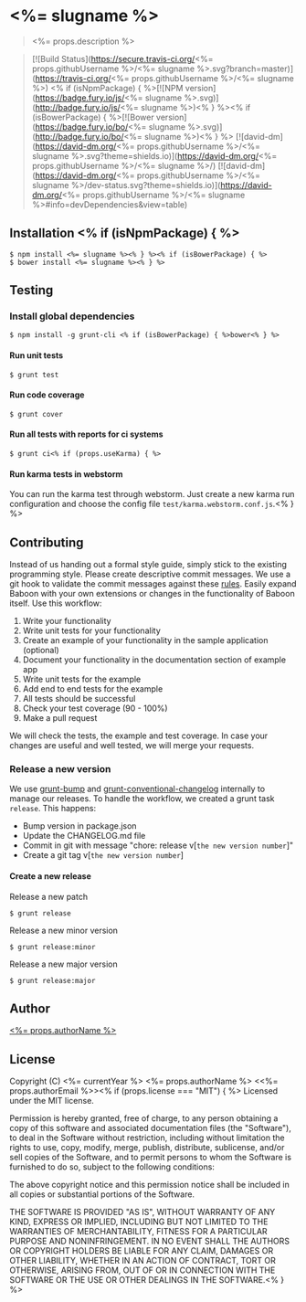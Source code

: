 # <%= slugname %>
> <%= props.description %>

> [![Build Status](https://secure.travis-ci.org/<%= props.githubUsername %>/<%= slugname %>.svg?branch=master)](https://travis-ci.org/<%= props.githubUsername %>/<%= slugname %>)
<% if (isNpmPackage) { %>[![NPM version](https://badge.fury.io/js/<%= slugname %>.svg)](http://badge.fury.io/js/<%= slugname %>)<% } %><% if (isBowerPackage) { %>[![Bower version](https://badge.fury.io/bo/<%= slugname %>.svg)](http://badge.fury.io/bo/<%= slugname %>)<% } %>
[![david-dm](https://david-dm.org/<%= props.githubUsername %>/<%= slugname %>.svg?theme=shields.io)](https://david-dm.org/<%= props.githubUsername %>/<%= slugname %>/)
[![david-dm](https://david-dm.org/<%= props.githubUsername %>/<%= slugname %>/dev-status.svg?theme=shields.io)](https://david-dm.org/<%= props.githubUsername %>/<%= slugname %>#info=devDependencies&view=table)

## Installation <% if (isNpmPackage) { %>
    $ npm install <%= slugname %><% } %><% if (isBowerPackage) { %>
    $ bower install <%= slugname %><% } %>

## Testing
### Install global dependencies

    $ npm install -g grunt-cli <% if (isBowerPackage) { %>bower<% } %>

#### Run unit tests

    $ grunt test

#### Run code coverage

    $ grunt cover

#### Run all tests with reports for ci systems

    $ grunt ci<% if (props.useKarma) { %>

#### Run karma tests in webstorm
You can run the karma test through webstorm. Just create a new karma run configuration and choose the config file `test/karma.webstorm.conf.js`.<% } %>

## Contributing
Instead of us handing out a formal style guide, simply stick to the existing programming style. Please create descriptive commit messages.
We use a git hook to validate the commit messages against these [rules](https://docs.google.com/document/d/1QrDFcIiPjSLDn3EL15IJygNPiHORgU1_OOAqWjiDU5Y/edit#heading=h.uyo6cb12dt6w).
Easily expand Baboon with your own extensions or changes in the functionality of Baboon itself. Use this workflow:

1. Write your functionality
2. Write unit tests for your functionality
3. Create an example of your functionality in the sample application (optional)
4. Document your functionality in the documentation section of example app
5. Write unit tests for the example
6. Add end to end tests for the example
7. All tests should be successful
8. Check your test coverage (90 - 100%)
9. Make a pull request

We will check the tests, the example and test coverage. In case your changes are useful and well tested, we will merge your requests.

### Release a new version
We use [grunt-bump](https://github.com/vojtajina/grunt-bump) and [grunt-conventional-changelog](https://github.com/btford/grunt-conventional-changelog) internally to manage our releases.
To handle the workflow, we created a grunt task `release`. This happens:

* Bump version in package.json
* Update the CHANGELOG.md file
* Commit in git with message "chore: release v[`the new version number`]"
* Create a git tag v[`the new version number`]

#### Create a new release
Release a new patch

    $ grunt release

Release a new minor version

    $ grunt release:minor

Release a new major version

    $ grunt release:major

## Author
[<%= props.authorName %>](<%= props.authorUrl %>)

## License
Copyright (C) <%= currentYear %> <%= props.authorName %> <<%= props.authorEmail %>><% if (props.license === "MIT") { %>
Licensed under the MIT license.

Permission is hereby granted, free of charge, to any person obtaining a copy
of this software and associated documentation files (the "Software"), to deal
in the Software without restriction, including without limitation the rights
to use, copy, modify, merge, publish, distribute, sublicense, and/or sell
copies of the Software, and to permit persons to whom the Software is
furnished to do so, subject to the following conditions:

The above copyright notice and this permission notice shall be included in
all copies or substantial portions of the Software.

THE SOFTWARE IS PROVIDED "AS IS", WITHOUT WARRANTY OF ANY KIND, EXPRESS OR
IMPLIED, INCLUDING BUT NOT LIMITED TO THE WARRANTIES OF MERCHANTABILITY,
FITNESS FOR A PARTICULAR PURPOSE AND NONINFRINGEMENT. IN NO EVENT SHALL THE
AUTHORS OR COPYRIGHT HOLDERS BE LIABLE FOR ANY CLAIM, DAMAGES OR OTHER
LIABILITY, WHETHER IN AN ACTION OF CONTRACT, TORT OR OTHERWISE, ARISING FROM,
OUT OF OR IN CONNECTION WITH THE SOFTWARE OR THE USE OR OTHER DEALINGS IN
THE SOFTWARE.<% } %>
